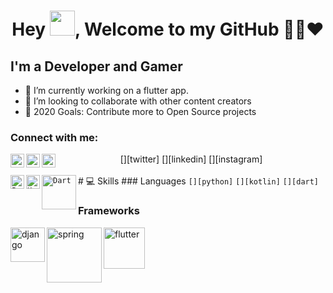 <h1 align="center">Hey <img src="https://raw.githubusercontent.com/soumyadip007/soumyadip007/master/Hi.gif" width="40px" />, Welcome to my GitHub 👨‍💻❤️</h1>

## I'm a Developer and Gamer
- 🔭 I’m currently working on a flutter app.
- 👯 I’m looking to collaborate with other content creators
- 🥅 2020 Goals: Contribute more to Open Source projects

### Connect with me:
<div align="center">
[<img align="left" alt="Twitter" width="22px" src="https://cdn.jsdelivr.net/npm/simple-icons@v3/icons/twitter.svg" />][twitter]
[<img align="left" alt="LinkedIn" width="22px" src="https://cdn.jsdelivr.net/npm/simple-icons@v3/icons/linkedin.svg" />][linkedin]
[<img align="left" alt="Instagram" width="22px" src="https://cdn.jsdelivr.net/npm/simple-icons@v3/icons/instagram.svg" />][instagram]
  </div>
<br>
# 💻 Skills
### Languages
<code>[<img align="left" alt="Python" width="22px" src="https://github.com/abranhe/programming-languages-logos/blob/master/src/python/python_64x64.png" />][python]</code>
<code>[<img align="left" alt="Kotlin" width="22px" src="https://github.com/abranhe/programming-languages-logos/blob/master/src/kotlin/kotlin_64x64.png" />][kotlin]</code>
<code>[<img align="left" alt="Dart" width="55px" src="https://dart.dev/assets/shared/dart/logo+text/horizontal/white-e71fb382ad5229792cc704b3ee7a88f8013e986d6e34f0956d89c453b454d0a5.svg" />][dart]</code>

### Frameworks
[<img align="left" alt="django" width="55px" src="https://www.djangoproject.com/m/img/logos/django-logo-negative.png" />][django]
[<img align="left" alt="spring" width="88px" src="https://spring.io/images/spring-logo-9146a4d3298760c2e7e49595184e1975.svg" />][spring]
[<img align="left" alt="flutter" width="66px" src="https://venturebeat.com/wp-content/uploads/2019/02/google-flutter-logo-white.png?fit=1600%2C800&strip=all" />][flutter]
<br>


[twitter]: https://twitter.com/cloudmaxio
[instagram]: https://instagram.com/iamcloud.dev
[linkedin]: https://www.linkedin.com/in/ajay-kumar-singh-737182154/
[python]: https://python.org
[kotlin]: https://kotlinlang.org
[dart]: https://dart.dev
[django]: https://djangoproject.com
[spring]: https://spring.io
[flutter]: https://flutter.dev
